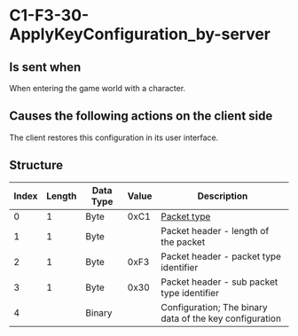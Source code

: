 # C1-F3-30-ApplyKeyConfiguration_by-server

## Is sent when

When entering the game world with a character.

## Causes the following actions on the client side

The client restores this configuration in its user interface.

## Structure

| Index | Length | Data Type | Value | Description |
|-------|--------|-----------|-------|-------------|
| 0 | 1 |   Byte   | 0xC1  | [Packet type](PacketTypes.md) |
| 1 | 1 |    Byte   |      | Packet header - length of the packet |
| 2 | 1 |    Byte   | 0xF3  | Packet header - packet type identifier |
| 3 | 1 |    Byte   | 0x30  | Packet header - sub packet type identifier |
| 4 |  | Binary |  | Configuration; The binary data of the key configuration |